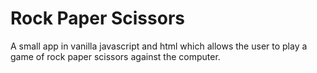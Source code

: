 # Rock Paper Scissors

A small app in vanilla javascript and html which allows the user to play a game of rock paper scissors against the computer.
